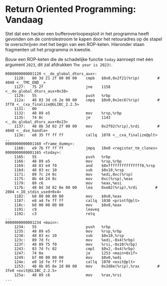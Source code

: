 # Return Oriented Programming: Vandaag
Stel dat een hacker een bufferoverloopexploit in het programma heeft gevonden om de controlestroom te kapen door het retouradres op de stapel te overschrijven met het begin van een ROP-keten. Hieronder staan ​​fragmenten uit het programma in kwestie.

Bouw een ROP-keten die de schadelijke functie `today` aanroept met één argument `2023`, dit zal afdrukken `The year is 2023!`.

```
0000000000001120 <__do_global_dtors_aux>:
    1120:	80 3d 21 2f 00 00 00 	cmpb   $0x0,0x2f21(%rip)        # 4048 <__TMC_END__>
    1127:	75 2f                	jne    1158 <__do_global_dtors_aux+0x38>
    1129:	55                   	push   %rbp
    112a:	48 83 3d c6 2e 00 00 	cmpq   $0x0,0x2ec6(%rip)        # 3ff8 <__cxa_finalize@GLIBC_2.2.5>
    1131:	00 
    1132:	48 89 e5             	mov    %rsp,%rbp
    1135:	74 0c                	je     1143 <__do_global_dtors_aux+0x23>
    1137:	48 8b 3d 02 2f 00 00 	mov    0x2f02(%rip),%rdi        # 4040 <__dso_handle>
    113e:	e8 35 ff ff ff       	callq  1078 <__cxa_finalize@plt>
..
0000000000001160 <frame_dummy>:
    1160:	e9 7b ff ff ff       	jmpq   10e0 <register_tm_clones>
0000000000001165 <today>:
    1165:	55                   	push   %rbp
    1166:	48 89 e5             	mov    %rsp,%rbp
    1169:	48 83 e4 f0          	and    $0xfffffffffffffff0,%rsp
    116d:	48 83 ec 10          	sub    $0x10,%rsp
    1171:	89 7c 24 0c          	mov    %edi,0xc(%rsp)
    1175:	8b 44 24 0c          	mov    0xc(%rsp),%eax
    1179:	89 c6                	mov    %eax,%esi
    117b:	48 8d 3d 82 0e 00 00 	lea    0xe82(%rip),%rdi        # 2004 <_IO_stdin_used+0x4>
    1182:	b8 00 00 00 00       	mov    $0x0,%eax
    1187:	e8 a4 fe ff ff       	callq  1030 <printf@plt>
    118c:	b8 00 00 00 00       	mov    $0x0,%eax
    1191:	c9                   	leaveq 
    1192:	c3                   	retq
...
0000000000001234 <main>:
    1234:	55                   	push   %rbp
    1235:	48 89 e5             	mov    %rsp,%rbp
    1238:	48 83 ec 10          	sub    $0x10,%rsp
    123c:	89 7d fc             	mov    %edi,-0x4(%rbp)
    123f:	48 89 75 f0          	mov    %rsi,-0x10(%rbp)
    1243:	83 7d fc 02          	cmpl   $0x2,-0x4(%rbp)
    1247:	74 0a                	je     1253 <main+0x1f>
    1249:	bf 00 00 00 00       	mov    $0x0,%edi
    124e:	e8 1d fe ff ff       	callq  1070 <exit@plt>
    1253:	48 8b 05 8e 2d 00 00 	mov    0x2d8e(%rip),%rax        # 3fe8 <exit@GLIBC_2.2.5>
    125a:	48 89 c6             	mov    %rax,%rsi
...
```
